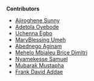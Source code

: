 **Contributors**

<!-- prettier-ignore-start -->

- [Ajiroghene Sunny](https://github.com/Ajioz)
- [Adetola Oyebode](https://github.com/ybdtola)
- [Uchenna Egbo](https://github.com/yuhcee)
- [MaryBlessing Umeh](https://github.com/marybngozi)
- [Abednego Aginam](https://github.com/Abednego-py)
- [Mehelo Mbialeu Brice Dimitri](https://github.com/lovehope5)
- [Nyamekesse Samuel](https://github.com/Nyamekesse)
- [Mubarak Mustapha](https://github.com/mako-commits)
- [Frank David Addae](https://github.com/frankdavid-addae)